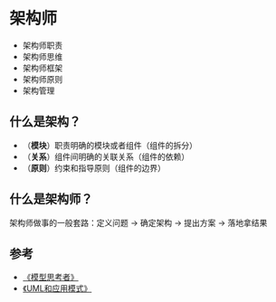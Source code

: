 # 架构师

- 架构师职责
- 架构师思维
- 架构师框架
- 架构师原则
- 架构管理

## 什么是架构？

- （**模块**）职责明确的模块或者组件（组件的拆分）
- （**关系**）组件间明确的关联关系（组件的依赖）
- （**原则**）约束和指导原则（组件的边界）

## 什么是架构师？

架构师做事的一般套路：定义问题 -> 确定架构 -> 提出方案 -> 落地拿结果

## 参考

- [《模型思考者》]()
- [《UML和应用模式》]()


